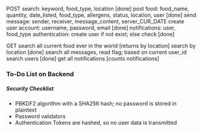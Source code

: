 POST
search: keyword, food_type, location [done]
post food: food_name, quantity, date_listed, food_type, allergens, status, location, user [done]
send message: sender, receiver, message_content, server_CUR_DATE
create user account: username, password, email [done]
notifications: user, food_type
authentication: create user if not exist; else check [done]

GET
search all current food ever in the world [returns by location]
search by location [done]
search all messages, read flag; based on current user_id
search users [done]
get all notifications [counts notifications]

### To-Do List on Backend



##### Security Checklist
- PBKDF2 algorithm with a SHA256 hash; no password is stored in plaintext
- Password validators
- Authentication Tokens are hashed, so no user data is transmitted